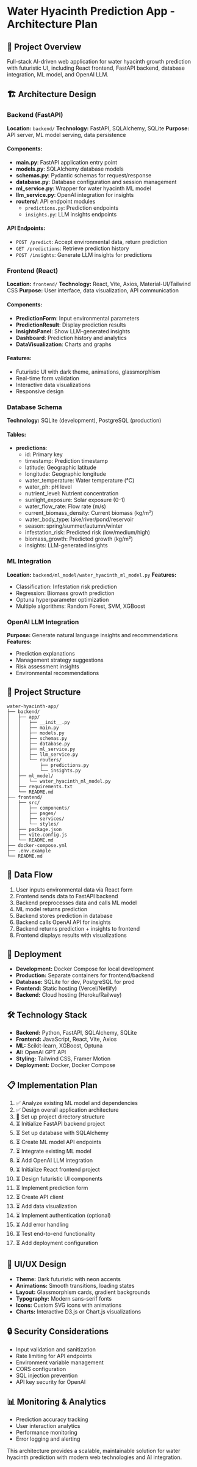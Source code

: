 # Water Hyacinth Prediction App - Architecture Plan

## 🎯 Project Overview
Full-stack AI-driven web application for water hyacinth growth prediction with futuristic UI, including React frontend, FastAPI backend, database integration, ML model, and OpenAI LLM.

## 🏗️ Architecture Design

### Backend (FastAPI)
**Location:** `backend/`
**Technology:** FastAPI, SQLAlchemy, SQLite
**Purpose:** API server, ML model serving, data persistence

#### Components:
- **main.py**: FastAPI application entry point
- **models.py**: SQLAlchemy database models
- **schemas.py**: Pydantic schemas for request/response
- **database.py**: Database configuration and session management
- **ml_service.py**: Wrapper for water hyacinth ML model
- **llm_service.py**: OpenAI integration for insights
- **routers/**: API endpoint modules
  - `predictions.py`: Prediction endpoints
  - `insights.py`: LLM insights endpoints

#### API Endpoints:
- `POST /predict`: Accept environmental data, return prediction
- `GET /predictions`: Retrieve prediction history
- `POST /insights`: Generate LLM insights for predictions

### Frontend (React)
**Location:** `frontend/`
**Technology:** React, Vite, Axios, Material-UI/Tailwind CSS
**Purpose:** User interface, data visualization, API communication

#### Components:
- **PredictionForm**: Input environmental parameters
- **PredictionResult**: Display prediction results
- **InsightsPanel**: Show LLM-generated insights
- **Dashboard**: Prediction history and analytics
- **DataVisualization**: Charts and graphs

#### Features:
- Futuristic UI with dark theme, animations, glassmorphism
- Real-time form validation
- Interactive data visualizations
- Responsive design

### Database Schema
**Technology:** SQLite (development), PostgreSQL (production)

#### Tables:
- **predictions**:
  - id: Primary key
  - timestamp: Prediction timestamp
  - latitude: Geographic latitude
  - longitude: Geographic longitude
  - water_temperature: Water temperature (°C)
  - water_ph: pH level
  - nutrient_level: Nutrient concentration
  - sunlight_exposure: Solar exposure (0-1)
  - water_flow_rate: Flow rate (m/s)
  - current_biomass_density: Current biomass (kg/m²)
  - water_body_type: lake/river/pond/reservoir
  - season: spring/summer/autumn/winter
  - infestation_risk: Predicted risk (low/medium/high)
  - biomass_growth: Predicted growth (kg/m²)
  - insights: LLM-generated insights

### ML Integration
**Location:** `backend/ml_model/water_hyacinth_ml_model.py`
**Features:**
- Classification: Infestation risk prediction
- Regression: Biomass growth prediction
- Optuna hyperparameter optimization
- Multiple algorithms: Random Forest, SVM, XGBoost

### OpenAI LLM Integration
**Purpose:** Generate natural language insights and recommendations
**Features:**
- Prediction explanations
- Management strategy suggestions
- Risk assessment insights
- Environmental recommendations

## 📁 Project Structure
```
water-hyacinth-app/
├── backend/
│   ├── app/
│   │   ├── __init__.py
│   │   ├── main.py
│   │   ├── models.py
│   │   ├── schemas.py
│   │   ├── database.py
│   │   ├── ml_service.py
│   │   ├── llm_service.py
│   │   └── routers/
│   │       ├── predictions.py
│   │       └── insights.py
│   ├── ml_model/
│   │   └── water_hyacinth_ml_model.py
│   ├── requirements.txt
│   └── README.md
├── frontend/
│   ├── src/
│   │   ├── components/
│   │   ├── pages/
│   │   ├── services/
│   │   └── styles/
│   ├── package.json
│   ├── vite.config.js
│   └── README.md
├── docker-compose.yml
├── .env.example
└── README.md
```

## 🔄 Data Flow
1. User inputs environmental data via React form
2. Frontend sends data to FastAPI backend
3. Backend preprocesses data and calls ML model
4. ML model returns prediction
5. Backend stores prediction in database
6. Backend calls OpenAI API for insights
7. Backend returns prediction + insights to frontend
8. Frontend displays results with visualizations

## 🚀 Deployment
- **Development:** Docker Compose for local development
- **Production:** Separate containers for frontend/backend
- **Database:** SQLite for dev, PostgreSQL for prod
- **Frontend:** Static hosting (Vercel/Netlify)
- **Backend:** Cloud hosting (Heroku/Railway)

## 🛠️ Technology Stack
- **Backend:** Python, FastAPI, SQLAlchemy, SQLite
- **Frontend:** JavaScript, React, Vite, Axios
- **ML:** Scikit-learn, XGBoost, Optuna
- **AI:** OpenAI GPT API
- **Styling:** Tailwind CSS, Framer Motion
- **Deployment:** Docker, Docker Compose

## 📋 Implementation Plan
1. ✅ Analyze existing ML model and dependencies
2. ✅ Design overall application architecture
3. 🔄 Set up project directory structure
4. ⏳ Initialize FastAPI backend project
5. ⏳ Set up database with SQLAlchemy
6. ⏳ Create ML model API endpoints
7. ⏳ Integrate existing ML model
8. ⏳ Add OpenAI LLM integration
9. ⏳ Initialize React frontend project
10. ⏳ Design futuristic UI components
11. ⏳ Implement prediction form
12. ⏳ Create API client
13. ⏳ Add data visualization
14. ⏳ Implement authentication (optional)
15. ⏳ Add error handling
16. ⏳ Test end-to-end functionality
17. ⏳ Add deployment configuration

## 🎨 UI/UX Design
- **Theme:** Dark futuristic with neon accents
- **Animations:** Smooth transitions, loading states
- **Layout:** Glassmorphism cards, gradient backgrounds
- **Typography:** Modern sans-serif fonts
- **Icons:** Custom SVG icons with animations
- **Charts:** Interactive D3.js or Chart.js visualizations

## 🔒 Security Considerations
- Input validation and sanitization
- Rate limiting for API endpoints
- Environment variable management
- CORS configuration
- SQL injection prevention
- API key security for OpenAI

## 📊 Monitoring & Analytics
- Prediction accuracy tracking
- User interaction analytics
- Performance monitoring
- Error logging and alerting

This architecture provides a scalable, maintainable solution for water hyacinth prediction with modern web technologies and AI integration.